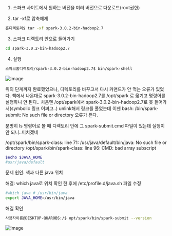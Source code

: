 1. 스파크 사이트에서 원하는 버전을 미러 버전으로 다운로드(root권한)

2. tar -xf로 압축해제
```bash
홈디렉토리$ tar -xf spark-3.0.2-bin-hadoop2.7
```

3. 스파크 디렉토리 안으로 들어가기
```bash
cd spark-3.0.2-bin-hadoop2.7
```

4. 실행
```bash
스파크홈디렉토리/spark-3.0.2-bin-hadoop2.7$ bin/spark-shell
```
![image](https://user-images.githubusercontent.com/73813367/120912408-c9205e80-c6c9-11eb-9696-18f1364c45a0.png)


위의 단계까지 완료했었으나, 디렉토리를 바꾸고서 다시 커맨드가 안 먹는 오류가 있었다.
책에서 나온대로 spark-3.0.2-bin-hadoop2.7를 /opt/spark 로 옮기고 명령어를 실행하니 안 된다..
처음엔 /opt/spark에서 spark-3.0.2-bin-hadoop2.7로 못 들어가서(symbolic 링크 어쩌고..) unlink해서 링크를 풀었는데 이젠 
bash: /bin/spark-submit: No such file or directory 오류가 뜬다.

분명히 ls 명령어로 볼 때 디렉토리 안에 그 spark-submit.cmd 파일이 있는데 실행이 안 되니..미치겠네

/opt/spark/bin/spark-class: line 71: /usr/java/default/bin/java: No such file or directory
/opt/spark/bin/spark-class: line 96: CMD: bad array subscript

```bash
$echo $JAVA_HOME
#usr/java/default

```
문제 원인: 책과 다른 java 위치

해결: which java로 위치 확인 한 후에 /etc/profile.d/java.sh 파일 수정
```bash
#which java # /usr/bin/java
export JAVA_HOME=/usr/bin/java
```

해결 확인
```bash
사용자이름@DESKTOP-QUAROBS:/$ opt/spark/bin/spark-submit --version
```

![image](https://user-images.githubusercontent.com/73813367/120914488-7b135700-c6d9-11eb-8118-ed9039ddf248.png)

